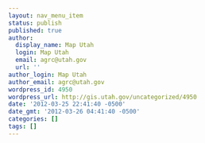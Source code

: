 ```yaml
---
layout: nav_menu_item
status: publish
published: true
author:
  display_name: Map Utah
  login: Map Utah
  email: agrc@utah.gov
  url: ''
author_login: Map Utah
author_email: agrc@utah.gov
wordpress_id: 4950
wordpress_url: http://gis.utah.gov/uncategorized/4950
date: '2012-03-25 22:41:40 -0500'
date_gmt: '2012-03-26 04:41:40 -0500'
categories: []
tags: []
---
```


